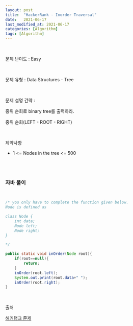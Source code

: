 ```yaml
---
layout: post
title:  "HackerRank - Inorder Traversal"
date:   2021-06-17
last_modified_at: 2021-06-17
categories: [Algorithm]
tags: [Algorithm]
---
```


<br/>

문제 난이도 : Easy

<br/>

문제 유형 : Data Structures - Tree

<br/>

문제 설명 간략 :    

중위 순회로 binary tree를 출력하라. 

중위 순회(LEFT - ROOT - RIGHT)


<br/>

제약사항

- 1 <= Nodes in the tree <= 500

<br/>
   

<br/>

### 자바 풀이

```java


/* you only have to complete the function given below.  
Node is defined as  

class Node {
    int data;
    Node left;
    Node right;
}

*/

public static void inOrder(Node root){
    if(root==null){
        return;
    }
    inOrder(root.left);
    System.out.print(root.data+" ");
    inOrder(root.right);
}


```

<br/>

출처

[해커랭크 문제](https://www.hackerrank.com/challenges/tree-inorder-traversal/problem)